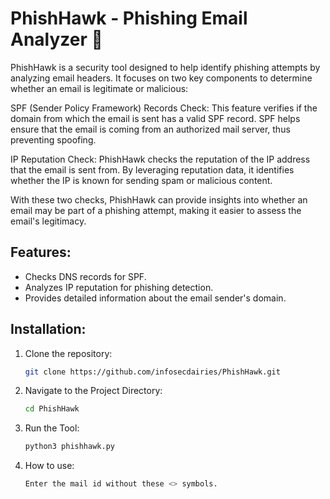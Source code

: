 # PhishHawk - Phishing Email Analyzer 🦅


PhishHawk is a security tool designed to help identify phishing attempts by analyzing email headers. It focuses on two key components to determine whether an email is legitimate or malicious:

SPF (Sender Policy Framework) Records Check:
This feature verifies if the domain from which the email is sent has a valid SPF record. SPF helps ensure that the email is coming from an authorized mail server, thus preventing spoofing.

IP Reputation Check:
PhishHawk checks the reputation of the IP address that the email is sent from. By leveraging reputation data, it identifies whether the IP is known for sending spam or malicious content.

With these two checks, PhishHawk can provide insights into whether an email may be part of a phishing attempt, making it easier to assess the email's legitimacy. 

## Features:
- Checks DNS records for SPF.
- Analyzes IP reputation for phishing detection.
- Provides detailed information about the email sender's domain.

## Installation:
1. Clone the repository:
   ```bash
   git clone https://github.com/infosecdairies/PhishHawk.git

2. Navigate to the Project Directory:
   ```bash
   cd PhishHawk

3. Run the Tool:
   ```bash
   python3 phishhawk.py

4. How to use:
   ```bash
   Enter the mail id without these <> symbols.



